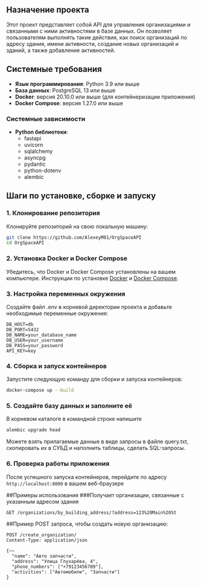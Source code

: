 ## Назначение проекта

Этот проект представляет собой API для управления организациями и связанными с ними активностями в базе данных. Он позволяет пользователям выполнять такие действия, как поиск организаций по адресу здания, имени активности, создание новых организаций и зданий, а также добавление активностей.

## Системные требования

- **Язык программирования**: Python 3.9 или выше
- **База данных**: PostgreSQL 13 или выше
- **Docker**: версия 20.10.0 или выше (для контейнеризации приложения)
- **Docker Compose**: версия 1.27.0 или выше

### Системные зависимости

- **Python библиотеки**:
  - fastapi
  - uvicorn
  - sqlalchemy
  - asyncpg
  - pydantic
  - python-dotenv
  - alembic

## Шаги по установке, сборке и запуску

### 1. Клонирование репозитория

Клонируйте репозиторий на свою локальную машину:

```bash
git clone https://github.com/AlexeyM01/OrgSpaceAPI
cd OrgSpaceAPI
```

### 2. Установка Docker и Docker Compose
Убедитесь, что Docker и Docker Compose установлены на вашем компьютере. Инструкции по установке [Docker](https://docs.docker.com/get-started/get-docker/) и [Docker Compose](https://docs.docker.com/compose/install/).

### 3. Настройка переменных окружения
Создайте файл .env в корневой директории проекта и добавьте необходимые переменные окружения:

```text
DB_HOST=db
DB_PORT=5432
DB_NAME=your_database_name
DB_USER=your_username
DB_PASS=your_password
API_KEY=key

```

### 4. Сборка и запуск контейнеров
Запустите следующую команду для сборки и запуска контейнеров:

```bash
docker-compose up --build
```

### 5. Создайте базу данных и заполните её
В корневом каталоге в командной строке напишите
```bash
alembic upgrade head
```

Можете взять прилагаемые данные в виде запросы в файле query.txt, скопировать их в СУБД и наполнить таблицы, сделать SQL-запросы.

### 6. Проверка работы приложения
После успешного запуска контейнеров, перейдите по адресу ```http://localhost:8000``` в вашем веб-браузере

##Примеры использования
###Получает организации, связанные с указанным адресом здания

```http
GET /organizations/by_building_address/?address=123%20Main%20St
```

##Пример POST запроса, чтобы создать новую организацию:

```http
POST /create_organization/
Content-Type: application/json

{~~
  "name": "Авто запчасти",
  "address": "Улица Глухарёва, 4",
  "phone_numbers": ["+79123456789"],
  "activities": ["Автомобили", "Запчасти"]
}
```
